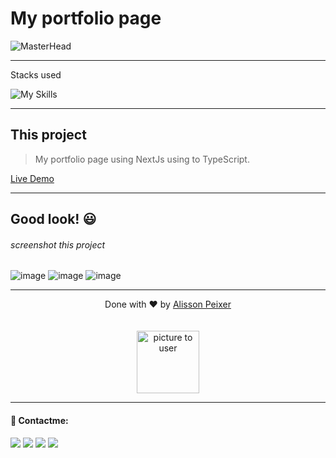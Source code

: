 # My portfolio page

![MasterHead](https://media.discordapp.net/attachments/902734948270759937/1022928123932713110/Frame_1.png)

---

Stacks used<br>

![My Skills](https://skillicons.dev/icons?i=nextjs,react,nodejs,tailwindcss,typescript,scss)

---

## This project

> My portfolio page using NextJs using to TypeScript.

<a href='https://alissonpeixer-dev.vercel.app/'>Live Demo</a>

---

## Good look! 😃

###### screenshot this project
![image](https://user-images.githubusercontent.com/48291580/210161789-d9768962-f1be-42d4-a8a6-55eddaf100d4.png)
![image](https://user-images.githubusercontent.com/48291580/210161793-80a27dc0-fd0f-4ea9-8e93-7eadfca40563.png)
![image](https://user-images.githubusercontent.com/48291580/210161814-27636778-e78b-4881-bac5-70bfad2e125d.png)


---

<p align="center">
    <span class="copyright">Done with ❤️ by <a href="https://github.com/alissonpeixer">Alisson Peixer</a></span>
    <br><br><br>
   <img src="https://avatars.githubusercontent.com/u/48291580" width="100px" alt="picture to user">
</p>

---

#### 📨 Contactme:

[<img src="https://img.shields.io/badge/website-%234285F4.svg?&style=for-the-badge&logo=safari&logoColor=white" />](https://alissonpeixer.github.io)
[<img src="https://img.shields.io/badge/alizof%236011-%237289DA.svg?&style=for-the-badge&logo=discord&logoColor=white" />](https://discord.com/)
[<img src="https://img.shields.io/badge/telegram-%232CA5E0.svg?&style=for-the-badge&logo=telegram&logoColor=white" />](https://t.me/alissonpeixer)
[<img src="https://img.shields.io/badge/mail-%23D14836.svg?&style=for-the-badge&logo=gmail&logoColor=white" />](mailto:alissonpeixer4@gmail.com)
